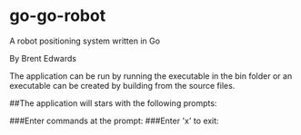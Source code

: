 # go-go-robot
A robot positioning system written in Go

By Brent Edwards

The application can be run by running the executable in the bin folder or an executable can be created by building from the source files.

##The application will stars with the following prompts:

###Enter commands at the prompt:
###Enter 'x' to exit:




